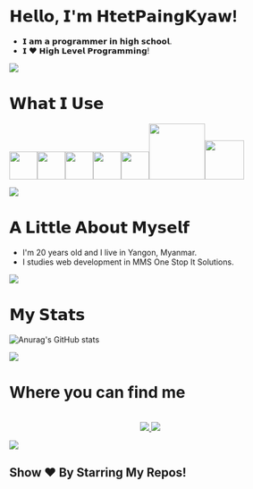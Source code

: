 # 𝗛𝗲𝗹𝗹𝗼, 𝗜'𝗺 𝗛𝘁𝗲𝘁𝗣𝗮𝗶𝗻𝗴𝗞𝘆𝗮𝘄!

- 𝗜 𝗮𝗺 𝗮 𝗽𝗿𝗼𝗴𝗿𝗮𝗺𝗺𝗲𝗿 𝗶𝗻 𝗵𝗶𝗴𝗵 𝘀𝗰𝗵𝗼𝗼𝗹.
- 𝗜 ❤️ 𝗛𝗶𝗴𝗵 𝗟𝗲𝘃𝗲𝗹 𝗣𝗿𝗼𝗴𝗿𝗮𝗺𝗺𝗶𝗻𝗴!

<img src="https://yata-apix-a9caea66-ad78-425f-aa08-e292558ebb65.lss.locawebcorp.com.br/b7c7dbff38ae4f419c94ce8d2254b9d9.png">

# 𝗪𝗵𝗮𝘁 𝗜 𝗨𝘀𝗲

<div>
  
  <p>
   <img src="https://media.giphy.com/media/XAxylRMCdpbEWUAvr8/giphy.gif" width="50"><img src="https://media3.giphy.com/media/ln7z2eWriiQAllfVcn/200w.webp" width="50"><img src="https://media.giphy.com/media/fsEaZldNC8A1PJ3mwp/giphy.gif"   width="50"><img src="https://media.giphy.com/media/Sr8xDpMwVKOHUWDVRD/giphy.gif" width="50"><img src="https://i.giphy.com/media/IdyAQJVN2kVPNUrojM/200.webp" width="50"><img src="https://media.giphy.com/media/kH1DBkPNyZPOk0BxrM/giphy.gif" width="100"><img src="https://media.giphy.com/media/SsCYf6DRFJrOpP0IoM/giphy.gif" width="70">
  <p>
</div> 

<img src="https://yata-apix-a9caea66-ad78-425f-aa08-e292558ebb65.lss.locawebcorp.com.br/b7c7dbff38ae4f419c94ce8d2254b9d9.png">

# 𝗔 𝗟𝗶𝘁𝘁𝗹𝗲 𝗔𝗯𝗼𝘂𝘁 𝗠𝘆𝘀𝗲𝗹𝗳

- I'm 20 years old and I live in Yangon, Myanmar.
- I studies web development in MMS One Stop It Solutions.

<img src="https://yata-apix-a9caea66-ad78-425f-aa08-e292558ebb65.lss.locawebcorp.com.br/b7c7dbff38ae4f419c94ce8d2254b9d9.png"> 


# 𝗠𝘆 𝗦𝘁𝗮𝘁𝘀

![Anurag's GitHub stats](https://github-readme-stats.vercel.app/api?username=HtetPaingKyaw01&show_icons=true&theme=tokyonight)

<img src="https://yata-apix-a9caea66-ad78-425f-aa08-e292558ebb65.lss.locawebcorp.com.br/b7c7dbff38ae4f419c94ce8d2254b9d9.png"> 

# Where you can find me
  
  <p align="center"><br/>
   <a href="https://www.facebook.com/htetpaing.kyaw.16121">
    <img src="https://img.shields.io/badge/facebook-htetpaingkyaw-blue">
  </a>
  
  <a href="https://www.instagram.com/htetpaingkyaw01/">
    <img src="https://img.shields.io/badge/instagram-htetpaingkyaw01-red">
  </a>
</p>

<img src="https://yata-apix-a9caea66-ad78-425f-aa08-e292558ebb65.lss.locawebcorp.com.br/b7c7dbff38ae4f419c94ce8d2254b9d9.png">


## Show ❤️ By Starring My Repos!


